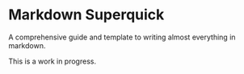 # Markdown Superquick

A comprehensive guide and template to writing almost everything in markdown.

This is a work in progress.
